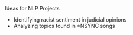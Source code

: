 Ideas for NLP Projects
* Identifying racist sentiment in judicial opinions
* Analyzing topics found in *NSYNC songs